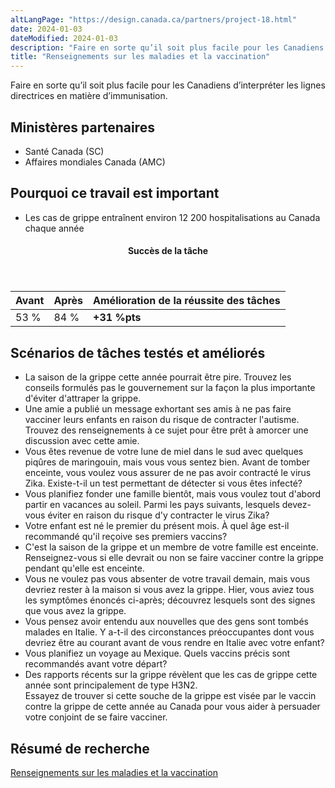 ```yaml
---
altLangPage: "https://design.canada.ca/partners/project-18.html"
date: 2024-01-03
dateModified: 2024-01-03
description: "Faire en sorte qu’il soit plus facile pour les Canadiens d’interpréter les lignes directrices en matière d’immunisation."
title: "Renseignements sur les maladies et la vaccination"
---
```

<p>Faire en sorte qu’il soit plus facile pour les Canadiens d’interpréter les lignes directrices en matière d’immunisation.</p>
<h2>Ministères partenaires</h2>
<ul>
  <li>Santé Canada (SC)</li>
  <li>Affaires mondiales Canada (AMC)</li>
</ul>
<h2>Pourquoi ce travail est important</h2>
<ul>
  <li>Les cas de grippe entraînent environ 12 200 hospitalisations au Canada chaque année</li>
</ul>
<div class="row mrgn-tp-lg mrgn-bttm-lg">
  <div class="col-md-8">
    <div class="panel panel-success">
      <header class="panel-heading">
        <h4 class="panel-title text-center">Succès de la tâche</h4>
      </header>
      <table class="table">
        <thead>
          <tr style="">
            <th scope="col" class="col-md-3">Avant</th>
            <th scope="col" class="col-md-3">Après</th>
            <th scope="col" class="col-md-6">Amélioration de la réussite des tâches</th>
          </tr>
        </thead>
        <tbody>
          <tr>
            <td class="table-smnum">53&nbsp;%</td>
            <td class="table-smnum">84&nbsp;%</td>
            <td class="table-smnum"><span class="text-success"><strong>+31&nbsp;%pts</strong></span></td>
          </tr>
        </tbody>
      </table>
    </div>
  </div>
</div>
<h2>Scénarios de tâches testés et améliorés</h2>
<ul class="lst-spcd">
  <li>La saison de la grippe cette année pourrait être pire. Trouvez les conseils formulés pas le gouvernement sur la façon la plus importante d'éviter d'attraper la grippe.</li>
  <li>Une amie a publié un message exhortant ses amis à ne pas faire vacciner leurs enfants en raison du risque de contracter l'autisme. Trouvez des renseignements à ce sujet pour être prêt à amorcer une discussion avec cette amie.</li>
  <li>Vous êtes revenue de votre lune de miel dans le sud avec quelques piqûres de maringouin, mais vous vous sentez bien. Avant de tomber enceinte, vous voulez vous assurer de ne pas avoir contracté le virus Zika. Existe-t-il un test permettant de détecter si vous êtes infecté?</li>
  <li>Vous planifiez fonder une famille bientôt, mais vous voulez tout d'abord partir en vacances au soleil. Parmi les pays suivants, lesquels devez-vous éviter en raison du risque d'y contracter le virus Zika?</li>
  <li>Votre enfant est né le premier du présent mois. À quel âge est-il recommandé qu'il reçoive ses premiers vaccins?
  <li>C'est la saison de la grippe et un membre de votre famille est enceinte. Renseignez-vous si elle devrait ou non se faire vacciner contre la grippe pendant qu'elle est enceinte.</li>
  <li>Vous ne voulez pas vous absenter de votre travail demain, mais vous devriez rester à la maison si vous avez la grippe. Hier, vous aviez tous les symptômes énoncés ci-après; découvrez lesquels sont des signes que vous avez la grippe.</li>
  <li>Vous pensez avoir entendu aux nouvelles que des gens sont tombés malades en Italie. Y a-t-il des circonstances préoccupantes dont vous devriez être au courant avant de vous rendre en Italie avec votre enfant?</li>
  <li>Vous planifiez un voyage au Mexique. Quels vaccins précis sont recommandés avant votre départ?</li>
  <li>Des rapports récents sur la grippe révèlent que les cas de grippe cette année sont principalement de type H3N2.</li>
  Essayez de trouver si cette souche de la grippe est visée par le vaccin contre la grippe de cette année au Canada pour vous aider à persuader votre conjoint de se faire vacciner.
  </li>
</ul>
<h2>Résumé de recherche</h2>
<p><a href="https://blogue.canada.ca/resumes-recherche/maladies-resume-recherche.html">Renseignements sur les maladies et la vaccination</a></p>
